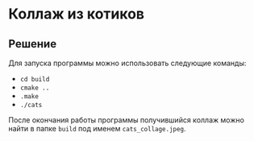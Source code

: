 # Коллаж из котиков

## Решение

Для запуска программы можно использовать следующие команды:

- `cd build`
- `cmake ..`
- `.make`
- `./cats`

После окончания работы программы получившийся коллаж можно найти в папке `build` под именем `cats_collage.jpeg`.
